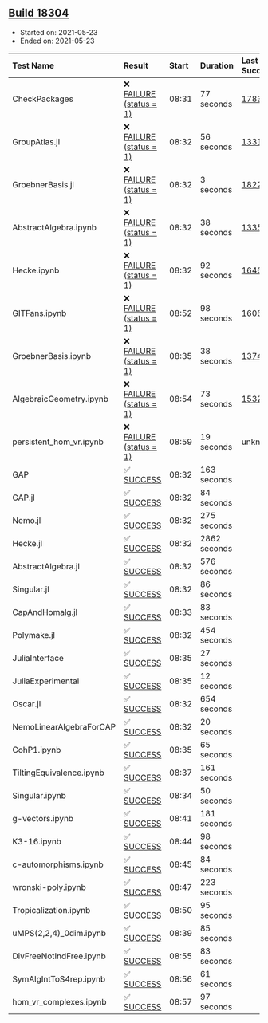 ## [Build 18304](https://oscarci.mathematik.uni-kl.de/job/oscar/18304/)

* Started on: 2021-05-23
* Ended on: 2021-05-23

| Test Name    | Result | Start | Duration | Last Success | First Failure |
|:-------------|:-------|:------|:---------|:-------------|:--------------|
| CheckPackages | ❌ [FAILURE (status = 1)](https://oscarci.mathematik.uni-kl.de/job/oscar/18304/artifact/logs/build-18304/CheckPackages.log) | 08:31 | 77 seconds | [17832](https://oscarci.mathematik.uni-kl.de/job/oscar/17832/) | [17833](https://oscarci.mathematik.uni-kl.de/job/oscar/17833/) |
| GroupAtlas.jl | ❌ [FAILURE (status = 1)](https://oscarci.mathematik.uni-kl.de/job/oscar/18304/artifact/logs/build-18304/GroupAtlas.jl.log) | 08:32 | 56 seconds | [13311](https://oscarci.mathematik.uni-kl.de/job/oscar/13311/) | [13312](https://oscarci.mathematik.uni-kl.de/job/oscar/13312/) |
| GroebnerBasis.jl | ❌ [FAILURE (status = 1)](https://oscarci.mathematik.uni-kl.de/job/oscar/18304/artifact/logs/build-18304/GroebnerBasis.jl.log) | 08:32 | 3 seconds | [18228](https://oscarci.mathematik.uni-kl.de/job/oscar/18228/) | [18229](https://oscarci.mathematik.uni-kl.de/job/oscar/18229/) |
| AbstractAlgebra.ipynb | ❌ [FAILURE (status = 1)](https://oscarci.mathematik.uni-kl.de/job/oscar/18304/artifact/logs/build-18304/AbstractAlgebra.ipynb.log) | 08:32 | 38 seconds | [13355](https://oscarci.mathematik.uni-kl.de/job/oscar/13355/) | [13356](https://oscarci.mathematik.uni-kl.de/job/oscar/13356/) |
| Hecke.ipynb | ❌ [FAILURE (status = 1)](https://oscarci.mathematik.uni-kl.de/job/oscar/18304/artifact/logs/build-18304/Hecke.ipynb.log) | 08:32 | 92 seconds | [16463](https://oscarci.mathematik.uni-kl.de/job/oscar/16463/) | [16464](https://oscarci.mathematik.uni-kl.de/job/oscar/16464/) |
| GITFans.ipynb | ❌ [FAILURE (status = 1)](https://oscarci.mathematik.uni-kl.de/job/oscar/18304/artifact/logs/build-18304/GITFans.ipynb.log) | 08:52 | 98 seconds | [16068](https://oscarci.mathematik.uni-kl.de/job/oscar/16068/) | [16069](https://oscarci.mathematik.uni-kl.de/job/oscar/16069/) |
| GroebnerBasis.ipynb | ❌ [FAILURE (status = 1)](https://oscarci.mathematik.uni-kl.de/job/oscar/18304/artifact/logs/build-18304/GroebnerBasis.ipynb.log) | 08:35 | 38 seconds | [13748](https://oscarci.mathematik.uni-kl.de/job/oscar/13748/) | [13749](https://oscarci.mathematik.uni-kl.de/job/oscar/13749/) |
| AlgebraicGeometry.ipynb | ❌ [FAILURE (status = 1)](https://oscarci.mathematik.uni-kl.de/job/oscar/18304/artifact/logs/build-18304/AlgebraicGeometry.ipynb.log) | 08:54 | 73 seconds | [15322](https://oscarci.mathematik.uni-kl.de/job/oscar/15322/) | [15323](https://oscarci.mathematik.uni-kl.de/job/oscar/15323/) |
| persistent_hom_vr.ipynb | ❌ [FAILURE (status = 1)](https://oscarci.mathematik.uni-kl.de/job/oscar/18304/artifact/logs/build-18304/persistent_hom_vr.ipynb.log) | 08:59 | 19 seconds | unknown | unknown |
| GAP | ✅ [SUCCESS](https://oscarci.mathematik.uni-kl.de/job/oscar/18304/artifact/logs/build-18304/GAP.log) | 08:32 | 163 seconds |  |  |
| GAP.jl | ✅ [SUCCESS](https://oscarci.mathematik.uni-kl.de/job/oscar/18304/artifact/logs/build-18304/GAP.jl.log) | 08:32 | 84 seconds |  |  |
| Nemo.jl | ✅ [SUCCESS](https://oscarci.mathematik.uni-kl.de/job/oscar/18304/artifact/logs/build-18304/Nemo.jl.log) | 08:32 | 275 seconds |  |  |
| Hecke.jl | ✅ [SUCCESS](https://oscarci.mathematik.uni-kl.de/job/oscar/18304/artifact/logs/build-18304/Hecke.jl.log) | 08:32 | 2862 seconds |  |  |
| AbstractAlgebra.jl | ✅ [SUCCESS](https://oscarci.mathematik.uni-kl.de/job/oscar/18304/artifact/logs/build-18304/AbstractAlgebra.jl.log) | 08:32 | 576 seconds |  |  |
| Singular.jl | ✅ [SUCCESS](https://oscarci.mathematik.uni-kl.de/job/oscar/18304/artifact/logs/build-18304/Singular.jl.log) | 08:32 | 86 seconds |  |  |
| CapAndHomalg.jl | ✅ [SUCCESS](https://oscarci.mathematik.uni-kl.de/job/oscar/18304/artifact/logs/build-18304/CapAndHomalg.jl.log) | 08:33 | 83 seconds |  |  |
| Polymake.jl | ✅ [SUCCESS](https://oscarci.mathematik.uni-kl.de/job/oscar/18304/artifact/logs/build-18304/Polymake.jl.log) | 08:32 | 454 seconds |  |  |
| JuliaInterface | ✅ [SUCCESS](https://oscarci.mathematik.uni-kl.de/job/oscar/18304/artifact/logs/build-18304/JuliaInterface.log) | 08:35 | 27 seconds |  |  |
| JuliaExperimental | ✅ [SUCCESS](https://oscarci.mathematik.uni-kl.de/job/oscar/18304/artifact/logs/build-18304/JuliaExperimental.log) | 08:35 | 12 seconds |  |  |
| Oscar.jl | ✅ [SUCCESS](https://oscarci.mathematik.uni-kl.de/job/oscar/18304/artifact/logs/build-18304/Oscar.jl.log) | 08:32 | 654 seconds |  |  |
| NemoLinearAlgebraForCAP | ✅ [SUCCESS](https://oscarci.mathematik.uni-kl.de/job/oscar/18304/artifact/logs/build-18304/NemoLinearAlgebraForCAP.log) | 08:32 | 20 seconds |  |  |
| CohP1.ipynb | ✅ [SUCCESS](https://oscarci.mathematik.uni-kl.de/job/oscar/18304/artifact/logs/build-18304/CohP1.ipynb.log) | 08:35 | 65 seconds |  |  |
| TiltingEquivalence.ipynb | ✅ [SUCCESS](https://oscarci.mathematik.uni-kl.de/job/oscar/18304/artifact/logs/build-18304/TiltingEquivalence.ipynb.log) | 08:37 | 161 seconds |  |  |
| Singular.ipynb | ✅ [SUCCESS](https://oscarci.mathematik.uni-kl.de/job/oscar/18304/artifact/logs/build-18304/Singular.ipynb.log) | 08:34 | 50 seconds |  |  |
| g-vectors.ipynb | ✅ [SUCCESS](https://oscarci.mathematik.uni-kl.de/job/oscar/18304/artifact/logs/build-18304/g-vectors.ipynb.log) | 08:41 | 181 seconds |  |  |
| K3-16.ipynb | ✅ [SUCCESS](https://oscarci.mathematik.uni-kl.de/job/oscar/18304/artifact/logs/build-18304/K3-16.ipynb.log) | 08:44 | 98 seconds |  |  |
| c-automorphisms.ipynb | ✅ [SUCCESS](https://oscarci.mathematik.uni-kl.de/job/oscar/18304/artifact/logs/build-18304/c-automorphisms.ipynb.log) | 08:45 | 84 seconds |  |  |
| wronski-poly.ipynb | ✅ [SUCCESS](https://oscarci.mathematik.uni-kl.de/job/oscar/18304/artifact/logs/build-18304/wronski-poly.ipynb.log) | 08:47 | 223 seconds |  |  |
| Tropicalization.ipynb | ✅ [SUCCESS](https://oscarci.mathematik.uni-kl.de/job/oscar/18304/artifact/logs/build-18304/Tropicalization.ipynb.log) | 08:50 | 95 seconds |  |  |
| uMPS(2,2,4)_0dim.ipynb | ✅ [SUCCESS](https://oscarci.mathematik.uni-kl.de/job/oscar/18304/artifact/logs/build-18304/uMPS-2-2-4-_0dim.ipynb.log) | 08:39 | 85 seconds |  |  |
| DivFreeNotIndFree.ipynb | ✅ [SUCCESS](https://oscarci.mathematik.uni-kl.de/job/oscar/18304/artifact/logs/build-18304/DivFreeNotIndFree.ipynb.log) | 08:55 | 83 seconds |  |  |
| SymAlgIntToS4rep.ipynb | ✅ [SUCCESS](https://oscarci.mathematik.uni-kl.de/job/oscar/18304/artifact/logs/build-18304/SymAlgIntToS4rep.ipynb.log) | 08:56 | 61 seconds |  |  |
| hom_vr_complexes.ipynb | ✅ [SUCCESS](https://oscarci.mathematik.uni-kl.de/job/oscar/18304/artifact/logs/build-18304/hom_vr_complexes.ipynb.log) | 08:57 | 97 seconds |  |  |
